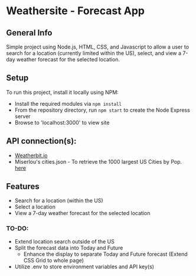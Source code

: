 # Weathersite - Forecast App

## General Info
Simple project using Node.js, HTML, CSS, and Javascript to allow a user to search for a location (currently limited within the US), select, and view a 7-day weather forecast for the selected location.

## Setup
To run this project, install it locally using NPM:
* Install the required modules via `npm install`
* From the repository directory, run `npm start` to create the Node Express server
* Browse to 'localhost:3000' to view site

## API connection(s):
* [Weatherbit.io](https://www.weatherbit.io/api)
* Miserlou's cities.json - To retrieve the 1000 largest US Cities by Pop. [here](https://gist.github.com/Miserlou/c5cd8364bf9b2420bb29)

## Features
* Search for a location (within the US)
* Select a location
* View a 7-day weather forecast for the selected location

### TO-DO:
* Extend location search outside of the US
* Split the forecast data into Today and Future
    * Enhance the display to separate Today and Future forecast (Extend CSS Grid to whole page)
* Utilize .env to store environment variables and API key(s)